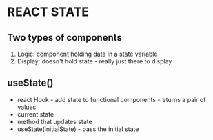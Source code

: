 # REACT STATE

<!--  state - a variable that holds the component's current state of things. -->

## Two types of components
1. Logic: component holding data in a state variable
2. Display:  doesn't hold state - really just there to display 

## useState()
 - react Hook - add state to functional components
 -returns a pair of values:  
  - current state
  - method that updates state
- useState(initialState) - pass the initial state 

